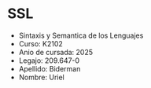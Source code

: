 # SSL

- Sintaxis y Semantica de los Lenguajes
- Curso: K2102
- Anio de cursada: 2025 
- Legajo: 209.647-0 
- Apellido: Biderman 
- Nombre: Uriel 
